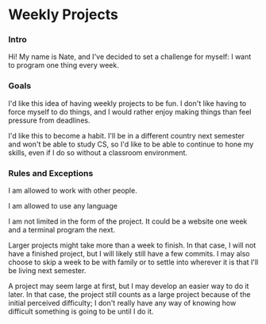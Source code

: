 # Weekly Projects

### Intro

Hi! My name is Nate, and I've decided to set a challenge for myself:
I want to program one thing every week.

### Goals

I'd like this idea of having weekly projects to be fun. I don't like having
to force myself to do things, and I would rather enjoy making things than feel
pressure from deadlines.

I'd like this to become a habit. I'll be in a different country next semester
and won't be able to study CS, so I'd like to be able to continue to hone my
skills, even if I do so without a classroom environment.

### Rules and Exceptions

I am allowed to work with other people.

I am allowed to use any language

I am not limited in the form of the project. It could be a website one week and
a terminal program the next.

Larger projects might take more than a week to finish. In that case, I will not
have a finished project, but I will likely still have a few commits. I may also
choose to skip a week to be with family or to settle into wherever it is that
I'll be living next semester.

A project may seem large at first, but I may develop an easier way to do it
later. In that case, the project still counts as a large project because of the
initial perceived difficulty; I don't really have any way of knowing how
difficult something is going to be until I do it.
